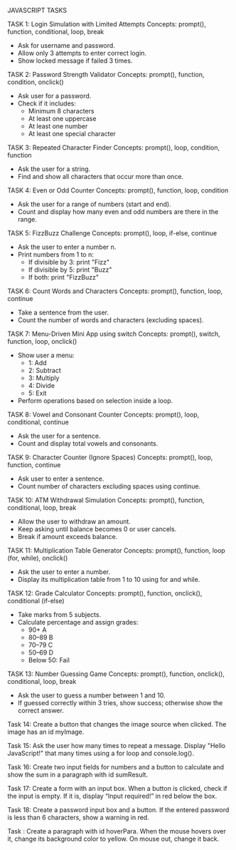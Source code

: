 JAVASCRIPT TASKS


TASK 1:
Login Simulation with Limited Attempts
Concepts: prompt(), function, conditional, loop, break
* Ask for username and password.
* Allow only 3 attempts to enter correct login.
* Show locked message if failed 3 times.


TASK 2:
Password Strength Validator
Concepts: prompt(), function, condition, onclick()
* Ask user for a password.
* Check if it includes:
    * Minimum 8 characters
    * At least one uppercase
    * At least one number
    * At least one special character


TASK 3:
Repeated Character Finder
Concepts: prompt(), loop, condition, function
* Ask the user for a string.
* Find and show all characters that occur more than once.


TASK 4:
Even or Odd Counter
Concepts: prompt(), function, loop, condition
* Ask the user for a range of numbers (start and end).
* Count and display how many even and odd numbers are there in the range.


TASK 5:
FizzBuzz Challenge
Concepts: prompt(), loop, if-else, continue
* Ask the user to enter a number n.
* Print numbers from 1 to n:
    * If divisible by 3: print "Fizz"
    * If divisible by 5: print "Buzz"
    * If both: print "FizzBuzz"


TASK 6:
Count Words and Characters
Concepts: prompt(), function, loop, continue
* Take a sentence from the user.
* Count the number of words and characters (excluding spaces).


TASK 7:
Menu-Driven Mini App using switch
Concepts: prompt(), switch, function, loop, onclick()
* Show user a menu:
    * 1: Add
    * 2: Subtract
    * 3: Multiply
    * 4: Divide
    * 5: Exit
* Perform operations based on selection inside a loop.


TASK 8:
Vowel and Consonant Counter
Concepts: prompt(), loop, conditional, continue
* Ask the user for a sentence.
* Count and display total vowels and consonants.


TASK 9:
Character Counter (Ignore Spaces)
Concepts: prompt(), loop, function, continue
* Ask user to enter a sentence.
* Count number of characters excluding spaces using continue.


TASK 10:
ATM Withdrawal Simulation
Concepts: prompt(), function, conditional, loop, break
* Allow the user to withdraw an amount.
* Keep asking until balance becomes 0 or user cancels.
* Break if amount exceeds balance.


TASK 11:
Multiplication Table Generator
Concepts: prompt(), function, loop (for, while), onclick()
* Ask the user to enter a number.
* Display its multiplication table from 1 to 10 using for and while.


TASK 12:
Grade Calculator
Concepts: prompt(), function, onclick(), conditional (if-else)
* Take marks from 5 subjects.
* Calculate percentage and assign grades:
    * 90+ A
    * 80–89 B
    * 70–79 C
    * 50–69 D
    * Below 50: Fail


TASK 13:
Number Guessing Game
Concepts: prompt(), function, onclick(), conditional, loop, break
* Ask the user to guess a number between 1 and 10.
* If guessed correctly within 3 tries, show success; otherwise show the correct answer.


Task 14:
Create a button that changes the image source when clicked. The image has an id myImage.


Task 15:
Ask the user how many times to repeat a message. Display "Hello JavaScript!" that many times using a for loop and console.log().


Task 16:
Create two input fields for numbers and a button to calculate and show the sum in a paragraph with id sumResult.


Task 17:
Create a form with an input box. When a button is clicked, check if the input is empty. If it is, display “Input required!” in red below the box.


Task 18:
Create a password input box and a button. If the entered password is less than 6 characters, show a warning in red.


Task :
Create a paragraph with id hoverPara. When the mouse hovers over it, change its background color to yellow. On mouse out, change it back.